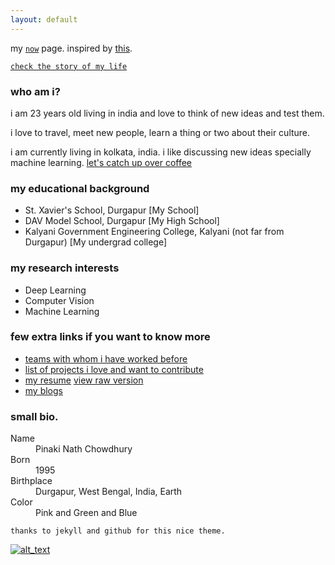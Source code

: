 ```yaml
---
layout: default
---
```


my [`now`](./now) page. inspired by [this](https://sivers.org/nowff).

[`check the story of my life`](https://stackoverflow.com/story/story_of_my_life)

### who am i?

i am 23 years old living in india and love to think of new ideas and test them.

i love to travel, meet new people, learn a thing or two about their culture.

i am currently living in kolkata, india. i like discussing new ideas specially machine learning. [let's catch up over coffee](https://calendly.com/pinakinathc)


### my educational background

* St. Xavier's School, Durgapur [My School]
* DAV Model School, Durgapur [My High School]
* Kalyani Government Engineering College, Kalyani (not far from Durgapur) [My undergrad college]

### my research interests
* Deep Learning
* Computer Vision
* Machine Learning

### few extra links if you want to know more
* [teams with whom i have worked before](./empty)
* [list of projects i love and want to contribute](./data/project_list)
* [my resume](https://github.com/pinakinathc/pinakinathc.github.io/blob/master/data/resume.txt) [view raw version](https://raw.githubusercontent.com/pinakinathc/pinakinathc.github.io/master/data/resume.txt)
* [my blogs](./empty)

### small bio.

<dl>
<dt>Name</dt>
<dd>Pinaki Nath Chowdhury</dd>
<dt>Born</dt>
<dd>1995</dd>
<dt>Birthplace</dt>
<dd>Durgapur, West Bengal, India, Earth</dd>
<dt>Color</dt>
<dd>Pink and Green and Blue</dd>
</dl>

```
thanks to jekyll and github for this nice theme.
```
[![alt_text](http://clustrmaps.com/map_v2.png?d=lmmxAGNwfYu_JnB6Js75pIzHwuWPVzUuih6lS6kQgg8&cl=ffffff)](https://clustrmaps.com/site/1apbh)
